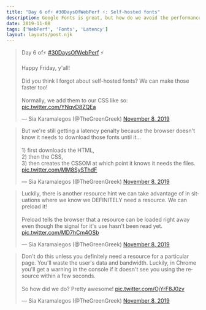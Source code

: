 ```yaml
---
title: "Day 6 of⚡️ #30DaysOfWebPerf ⚡️: Self-hosted fonts"
description: Google Fonts is great, but how do we avoid the performance pitfalls?
date: 2019-11-08
tags: ['WebPerf', 'Fonts', 'Latency']
layout: layouts/post.njk
---
```


<blockquote class="twitter-tweet"><p lang="en" dir="ltr">Day 6 of⚡️ <a href="https://twitter.com/hashtag/30DaysOfWebPerf?src=hash&amp;ref_src=twsrc%5Etfw">#30DaysOfWebPerf</a> ⚡️<br><br>Happy Friday, y&#39;all! <br><br>Did you think I forgot about self-hosted fonts? We can make those faster too! <br><br>Normally, we add them to our CSS like so: <a href="https://t.co/YNqvD8ZQEa">pic.twitter.com/YNqvD8ZQEa</a></p>&mdash; Sia Karamalegos (@TheGreenGreek) <a href="https://twitter.com/TheGreenGreek/status/1192817334559354880?ref_src=twsrc%5Etfw">November 8, 2019</a></blockquote> <script async src="https://platform.twitter.com/widgets.js" charset="utf-8"></script>

<blockquote class="twitter-tweet" data-conversation="none"><p lang="en" dir="ltr">But we&#39;re still getting a latency penalty because the browser doesn&#39;t know it needs to download those fonts until it...<br><br>1) first downloads the HTML, <br>2) then the CSS, <br>3) then creates the CSSOM at which point it knows it needs the files. <a href="https://t.co/MM8SySThdF">pic.twitter.com/MM8SySThdF</a></p>&mdash; Sia Karamalegos (@TheGreenGreek) <a href="https://twitter.com/TheGreenGreek/status/1192817342507626496?ref_src=twsrc%5Etfw">November 8, 2019</a></blockquote> <script async src="https://platform.twitter.com/widgets.js" charset="utf-8"></script>

<blockquote class="twitter-tweet" data-conversation="none"><p lang="en" dir="ltr">Luckily, there is another resource hint we can take advantage of in situations where we know we DEFINITELY need a resource. We can preload it!<br><br>Preload tells the browser that a resource can be loaded right away even though the signal for it&#39;s use hasn&#39;t been read yet. <a href="https://t.co/MD7hCm4OSb">pic.twitter.com/MD7hCm4OSb</a></p>&mdash; Sia Karamalegos (@TheGreenGreek) <a href="https://twitter.com/TheGreenGreek/status/1192817348547403776?ref_src=twsrc%5Etfw">November 8, 2019</a></blockquote> <script async src="https://platform.twitter.com/widgets.js" charset="utf-8"></script>

<blockquote class="twitter-tweet" data-conversation="none"><p lang="en" dir="ltr">Don&#39;t do this unless you definitely need a resource for a particular page. You&#39;ll waste the user&#39;s data and bandwidth. Luckily, in Chrome you&#39;ll get a warning in the console if it doesn&#39;t see you using the resource within a few seconds.<br><br>So how did we do? Pretty awesome! <a href="https://t.co/OjYrF8J0zv">pic.twitter.com/OjYrF8J0zv</a></p>&mdash; Sia Karamalegos (@TheGreenGreek) <a href="https://twitter.com/TheGreenGreek/status/1192817355371491330?ref_src=twsrc%5Etfw">November 8, 2019</a></blockquote> <script async src="https://platform.twitter.com/widgets.js" charset="utf-8"></script>

